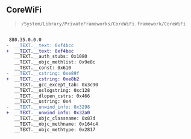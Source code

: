 ## CoreWiFi

> `/System/Library/PrivateFrameworks/CoreWiFi.framework/CoreWiFi`

```diff

 880.35.0.0.0
-  __TEXT.__text: 0xf4bcc
+  __TEXT.__text: 0xf4bec
   __TEXT.__auth_stubs: 0x1080
   __TEXT.__objc_methlist: 0x9e8c
   __TEXT.__const: 0x610
-  __TEXT.__cstring: 0xe89f
+  __TEXT.__cstring: 0xe8b2
   __TEXT.__gcc_except_tab: 0x3c90
   __TEXT.__oslogstring: 0xc128
   __TEXT.__dlopen_cstrs: 0x466
   __TEXT.__ustring: 0x4
-  __TEXT.__unwind_info: 0x3298
+  __TEXT.__unwind_info: 0x32a0
   __TEXT.__objc_classname: 0x87d
   __TEXT.__objc_methname: 0x164c4
   __TEXT.__objc_methtype: 0x2817

```
